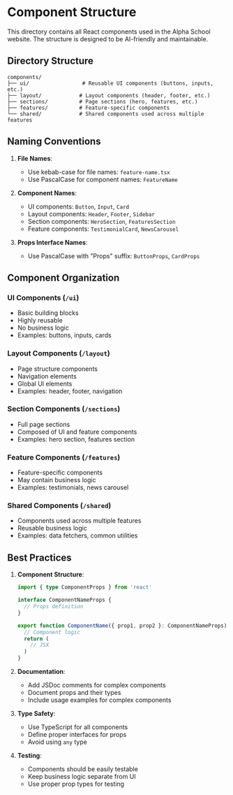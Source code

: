 # Component Structure

This directory contains all React components used in the Alpha School website. The structure is designed to be AI-friendly and maintainable.

## Directory Structure

```
components/
├── ui/                 # Reusable UI components (buttons, inputs, etc.)
├── layout/            # Layout components (header, footer, etc.)
├── sections/          # Page sections (hero, features, etc.)
├── features/          # Feature-specific components
└── shared/            # Shared components used across multiple features
```

## Naming Conventions

1. **File Names**:
   - Use kebab-case for file names: `feature-name.tsx`
   - Use PascalCase for component names: `FeatureName`

2. **Component Names**:
   - UI components: `Button`, `Input`, `Card`
   - Layout components: `Header`, `Footer`, `Sidebar`
   - Section components: `HeroSection`, `FeaturesSection`
   - Feature components: `TestimonialCard`, `NewsCarousel`

3. **Props Interface Names**:
   - Use PascalCase with "Props" suffix: `ButtonProps`, `CardProps`

## Component Organization

### UI Components (`/ui`)
- Basic building blocks
- Highly reusable
- No business logic
- Examples: buttons, inputs, cards

### Layout Components (`/layout`)
- Page structure components
- Navigation elements
- Global UI elements
- Examples: header, footer, navigation

### Section Components (`/sections`)
- Full page sections
- Composed of UI and feature components
- Examples: hero section, features section

### Feature Components (`/features`)
- Feature-specific components
- May contain business logic
- Examples: testimonials, news carousel

### Shared Components (`/shared`)
- Components used across multiple features
- Reusable business logic
- Examples: data fetchers, common utilities

## Best Practices

1. **Component Structure**:
   ```typescript
   import { type ComponentProps } from 'react'
   
   interface ComponentNameProps {
     // Props definition
   }
   
   export function ComponentName({ prop1, prop2 }: ComponentNameProps) {
     // Component logic
     return (
       // JSX
     )
   }
   ```

2. **Documentation**:
   - Add JSDoc comments for complex components
   - Document props and their types
   - Include usage examples for complex components

3. **Type Safety**:
   - Use TypeScript for all components
   - Define proper interfaces for props
   - Avoid using `any` type

4. **Testing**:
   - Components should be easily testable
   - Keep business logic separate from UI
   - Use proper prop types for testing 